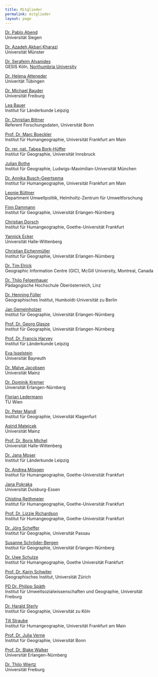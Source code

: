 ```yaml
---
title: Mitglieder
permalink: mitglieder
layout: page
---
```


<!-- ************************
     * ACHTUNG BITTE LESEN! *
     ************************

     Damit das mit den Zeilenumbrüchen hinhaut, müssen jeweils hinter der
     ersten Zeile (also hinter dem Namen, bzw. hinter der geschlossenen Klammer
     vom Link) noch zwei Leerzeichen stehen.  -->

[Dr. Pablo Abend](http://www.locatingmedia.uni-siegen.de/pablo-abend/)    
Universität Siegen

[Dr. Azadeh Akbari Kharazi](https://www.uni-muenster.de/Geographie/mitarbeiter/akbari.shtml)  
Universität Münster

[Dr. Serafeim Alvanides](https://www.gesis.org/institut/mitarbeiterverzeichnis/person/S.Alvanides)  
GESIS Köln, [Northumbria University](https://www.northumbria.ac.uk/about-us/our-staff/a/seraphim-alvanides)

[Dr. Helena Atteneder](https://uni-tuebingen.de/fakultaeten/philosophische-fakultaet/fachbereiche/philosophie-rhetorik-medien/institut-fuer-medienwissenschaft/institut/personen/atteneder-helena-dr/)  
Univerität Tübingen

[Dr. Michael Bauder](https://www.geographie.uni-freiburg.de/ikg/mitarb/bauder_m)  
Universität Freiburg

[Lea Bauer](https://www.ifl-leipzig.de/de/das-ifl/mitarbeiter/bauer-lea.html)  
Institut für Länderkunde Leipzig

[Dr. Christian Bittner](https://www.ulb.uni-bonn.de/de/die-ulb/organisation-ansprechpartner/ansprechpartner-von-a-z/bittner)  
Referent Forschungsdaten, Universität Bonn

[Prof. Dr. Marc Boeckler](https://www.uni-frankfurt.de/45478395/01_portrait)  
Institut für Humangeographie, Universität Frankfurt am Main

[Dr. rer. nat. Tabea Bork-Hüffer](https://www.uibk.ac.at/geographie/personal/bork-hueffer/)  
Institut für Geographie, Universität Innsbruck  

[Julian Bothe](http://www.geographie.uni-muenchen.de/department/fiona/personen/index.php?personen_details=1&user_id=326)  
Institut für Geographie, Ludwigs-Maximilian-Universität München  

[Dr. Annika Busch-Geertsema](http://www.uni-frankfurt.de/45862962/Kurzportrait)  
Institut für Humangeographie, Universität Frankfurt am Main

[Leonie Büttner](https://www.ufz.de/index.php?de=46763)  
Department Umweltpolitik, Helmholtz-Zentrum für Umweltforschung

[Finn Dammann](http://www.geographie.nat.uni-erlangen.de/personen/finn-dammann/)  
Institut für Geographie, Universität Erlangen-Nürnberg  

[Christian Dorsch](https://www.uni-frankfurt.de/45862947)  
Institut für Humangeographie, Goethe-Universität Frankfurt

[Yannick Ecker](https://blogs.urz.uni-halle.de/digigeo/mitarbeiterinnen/ecker/)  
Universität Halle-Wittenberg

[Christian Eichenmüller](http://www.geographie.nat.uni-erlangen.de/personen/christian-eichenmueller/)  
Institut für Geographie, Universität Erlangen-Nürnberg

[Dr. Tim Elrick](http://gic.geog.mcgill.ca)  
Geographic Information Centre (GIC), McGill University, Montreal, Canada

[Dr. Thilo Felgenhauer](http://pro.ph-ooe.at/tilo-felgenhauer.html)  
Pädagogische Hochschule Öberösterreich, Linz

[Dr. Henning Füller](https://www.geographie.hu-berlin.de/de/Members/fueller_henning)  
Geographisches Institut, Humboldt-Universität zu Berlin

[Jan Gemeinholzer](https://www.researchgate.net/profile/Jan_Gemeinholzer)  
Institut für Geographie, Universität Erlangen-Nürnberg

[Prof. Dr. Georg Glasze](http://www.geographie.nat.uni-erlangen.de/personen/georg-glasze/)  
Institut für Geographie, Universität Erlangen-Nürnberg

[Prof. Dr. Francis Harvey](https://www.ifl-leipzig.de/de/das-ifl/mitarbeiter/harvey-francis.html)  
Institut für Länderkunde Leipzig

[Eva Isselstein](https://www.wigeo.uni-bayreuth.de/de/team/eva-isselstein/index.php)  
Universität Bayreuth

[Dr. Malve Jacobsen](https://kulturgeographie-mainz.de/team/malve-jacobsen/)  
Universität Mainz

[Dr. Dominik Kremer](https://www.geography.nat.fau.eu/person/dominik-kremer/)  
Unversität Erlangen-Nürnberg

[Florian Ledermann](https://cartography.tuwien.ac.at/florian-ledermann/)  
TU Wien

[Dr. Peter Mandl](http://wwwu.uni-klu.ac.at/pmandl/)  
Institut für Geographie, Universität Klagenfurt

[Astrid Matejcek](https://kulturgeographie-mainz.de/team/astrid-matejcek/)  
Universität Mainz

[Prof. Dr. Boris Michel](https://blogs.urz.uni-halle.de/digigeo/mitarbeiterinnen/michel/)  
Universität Halle-Wittenberg

[Dr. Jana Moser](https://leibniz-ifl.de/institut/personen/moser-jana)  
Institut für Länderkunde Leipzig

[Dr. Andrea Mösgen](https://www.uni-frankfurt.de/45863100/Dr__Andrea_M%C3%B6sgen___Kurzportr%C3%A4t)  
Institut für Humangeographie, Goethe-Universität Frankfurt

[Jana Pokraka](https://www.uni-due.de/geographie/sachunterricht/pokraka.php)  
Universität Duisburg-Essen

[Chistina Reithmeier](https://www.uni-frankfurt.de/68718510/Kurzportrait)  
Institut für Humangeographie, Goethe-Universität Frankfurt

[Prof. Dr. Lizzie Richardson](https://www.uni-frankfurt.de/93140598/Profile)  
Institut für Humangeographie, Goethe-Universität Frankfurt

[Dr. Jörg Scheffer](http://www.phil.uni-passau.de/fachbereich-geographie/team/dr-joerg-scheffer/)  
Institut für Geographie, Universität Passau

[Susanne Schröder-Bergen](https://www.geographie.nat.fau.de/person/susanne-schroeder-bergen/)  
Institut für Geographie, Universität Erlangen-Nürnberg

[Dr. Uwe Schulze](https://www.uni-frankfurt.de/46194385/Kurzportrait)  
Institut für Humangeographie, Goethe Universität Frankfurt

[Prof. Dr. Karin Schwiter](https://www.geo.uzh.ch/en/department/Staff/karinschwiter)  
Geographisches Institut, Universität Zürich

[PD Dr. Philipp Späth](https://www.envgov.uni-freiburg.de/de/prof-sugov/Team-SuGov/philipp-spaeth%20)  
Institut für Umweltsozialwissenschaften und Geographie, Universität Freiburg

[Dr. Harald Sterly](http://www.geographie.uni-koeln.de/14236.html)  
Institut für Geographie, Universität zu Köln

[Till Straube](http://user.uni-frankfurt.de/~tstraube)  
Institut für Humangeographie, Universität Frankfurt am Main

[Prof. Dr. Julia Verne](https://www.geographie.uni-bonn.de/das-institut/personal/wissenschaftliches-personal/verne-julia)  
Institut für Geographie, Universität Bonn

[Prof. Dr. Blake Walker](https://www.geography.nat.fau.eu/person/blake-walker/)  
Universität Erlangen-Nürnberg

[Dr. Thilo Wiertz](https://geographie.uni-freiburg.de/de/professuren/wirtschaftsgeographie-und-nachhaltige-entwicklung/team-und-kontakt/wiertz-thilo)  
Universität Freiburg
